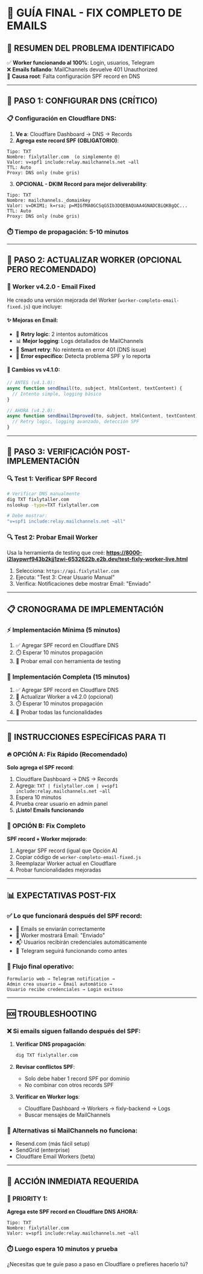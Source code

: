 # 📧 GUÍA FINAL - FIX COMPLETO DE EMAILS

## 🎯 **RESUMEN DEL PROBLEMA IDENTIFICADO**

✅ **Worker funcionando al 100%**: Login, usuarios, Telegram  
❌ **Emails fallando**: MailChannels devuelve 401 Unauthorized  
🔧 **Causa root**: Falta configuración SPF record en DNS  

---

## 🚀 **PASO 1: CONFIGURAR DNS (CRÍTICO)**

### 📋 **Configuración en Cloudflare DNS:**

1. **Ve a**: Cloudflare Dashboard → DNS → Records
2. **Agrega este record SPF (OBLIGATORIO)**:

```
Tipo: TXT
Nombre: fixlytaller.com  (o simplemente @)
Valor: v=spf1 include:relay.mailchannels.net ~all
TTL: Auto
Proxy: DNS only (nube gris)
```

3. **OPCIONAL - DKIM Record para mejor deliverability**:

```
Tipo: TXT  
Nombre: mailchannels._domainkey
Valor: v=DKIM1; k=rsa; p=MIGfMA0GCSqGSIb3DQEBAQUAA4GNADCBiQKBgQC...
TTL: Auto
Proxy: DNS only (nube gris)
```

### ⏱️ **Tiempo de propagación**: 5-10 minutos

---

## 🚀 **PASO 2: ACTUALIZAR WORKER (OPCIONAL PERO RECOMENDADO)**

### 📂 **Worker v4.2.0 - Email Fixed**

He creado una versión mejorada del Worker (`worker-completo-email-fixed.js`) que incluye:

#### ✨ **Mejoras en Email:**
- 🔄 **Retry logic**: 2 intentos automáticos
- 📊 **Mejor logging**: Logs detallados de MailChannels
- 🚫 **Smart retry**: No reintenta en error 401 (DNS issue)
- 💬 **Error específico**: Detecta problema SPF y lo reporta

#### 🔧 **Cambios vs v4.1.0:**
```javascript
// ANTES (v4.1.0):
async function sendEmail(to, subject, htmlContent, textContent) {
  // Intento simple, logging básico
}

// AHORA (v4.2.0):
async function sendEmailImproved(to, subject, htmlContent, textContent) {
  // Retry logic, logging avanzado, detección SPF
}
```

---

## 🧪 **PASO 3: VERIFICACIÓN POST-IMPLEMENTACIÓN**

### 🔍 **Test 1: Verificar SPF Record**

```bash
# Verificar DNS manualmente
dig TXT fixlytaller.com
nslookup -type=TXT fixlytaller.com

# Debe mostrar:
"v=spf1 include:relay.mailchannels.net ~all"
```

### 🔍 **Test 2: Probar Email Worker**

Usa la herramienta de testing que creé:
**https://8000-i2laypwrf943b2kjj1zwi-6532622b.e2b.dev/test-fixly-worker-live.html**

1. Selecciona: `https://api.fixlytaller.com`
2. Ejecuta: "Test 3: Crear Usuario Manual"
3. Verifica: Notificaciones debe mostrar Email: "Enviado"

---

## 📋 **CRONOGRAMA DE IMPLEMENTACIÓN**

### ⚡ **Implementación Mínima (5 minutos)**
1. ✅ Agregar SPF record en Cloudflare DNS
2. ⏱️ Esperar 10 minutos propagación
3. 🧪 Probar email con herramienta de testing

### 🚀 **Implementación Completa (15 minutos)**
1. ✅ Agregar SPF record en Cloudflare DNS
2. 🔄 Actualizar Worker a v4.2.0 (opcional)
3. ⏱️ Esperar 10 minutos propagación  
4. 🧪 Probar todas las funcionalidades

---

## 🎯 **INSTRUCCIONES ESPECÍFICAS PARA TI**

### 🔥 **OPCIÓN A: Fix Rápido (Recomendado)**

**Solo agrega el SPF record**:
1. Cloudflare Dashboard → DNS → Records
2. Agrega: `TXT | fixlytaller.com | v=spf1 include:relay.mailchannels.net ~all`  
3. Espera 10 minutos
4. Prueba crear usuario en admin panel
5. **¡Listo! Emails funcionando**

### 🚀 **OPCIÓN B: Fix Completo**

**SPF record + Worker mejorado**:
1. Agregar SPF record (igual que Opción A)
2. Copiar código de `worker-completo-email-fixed.js`
3. Reemplazar Worker actual en Cloudflare
4. Probar funcionalidades mejoradas

---

## 📊 **EXPECTATIVAS POST-FIX**

### ✅ **Lo que funcionará después del SPF record:**
- 📧 Emails se enviarán correctamente 
- 🎯 Worker mostrará Email: "Enviado"
- 📬 Usuarios recibirán credenciales automáticamente
- 📱 Telegram seguirá funcionando como antes

### 🎉 **Flujo final operativo:**
```
Formulario web → Telegram notification → 
Admin crea usuario → Email automático → 
Usuario recibe credenciales → Login exitoso
```

---

## 🆘 **TROUBLESHOOTING**

### ❌ **Si emails siguen fallando después del SPF:**

1. **Verificar DNS propagación**:
   ```bash
   dig TXT fixlytaller.com
   ```

2. **Revisar conflictos SPF**:
   - Solo debe haber 1 record SPF por dominio
   - No combinar con otros records SPF

3. **Verificar en Worker logs**:
   - Cloudflare Dashboard → Workers → fixly-backend → Logs
   - Buscar mensajes de MailChannels

### 📧 **Alternativas si MailChannels no funciona**:
- Resend.com (más fácil setup)
- SendGrid (enterprise)  
- Cloudflare Email Workers (beta)

---

## 🎯 **ACCIÓN INMEDIATA REQUERIDA**

### 🚨 **PRIORITY 1:**

**Agrega este SPF record en Cloudflare DNS AHORA:**

```
Tipo: TXT
Nombre: fixlytaller.com
Valor: v=spf1 include:relay.mailchannels.net ~all
```

### ⏱️ **Luego espera 10 minutos y prueba**

¿Necesitas que te guíe paso a paso en Cloudflare o prefieres hacerlo tú?